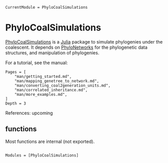 ```@meta
CurrentModule = PhyloCoalSimulations
```

# PhyloCoalSimulations

[PhyloCoalSimulations](https://github.com/cecileane/PhyloCoalSimulations.jl)
is a [Julia](http://julialang.org) package to
simulate phylogenies under the coalescent.
It depends on [PhyloNetworks](https://github.com/crsl4/PhyloNetworks.jl)
for the phylogenetic data structures, and manipulation of phylogenies.

For a tutorial, see the manual:

```@contents
Pages = [
    "man/getting_started.md",
    "man/mapping_genetree_to_network.md",
    "man/converting_coal2generation_units.md",
    "man/correlated_inheritance.md",
    "man/more_examples.md",
]
Depth = 3
```

References:
upcoming

## functions

Most functions are internal (not exported).

```@index
```

```@autodocs
Modules = [PhyloCoalSimulations]
```
